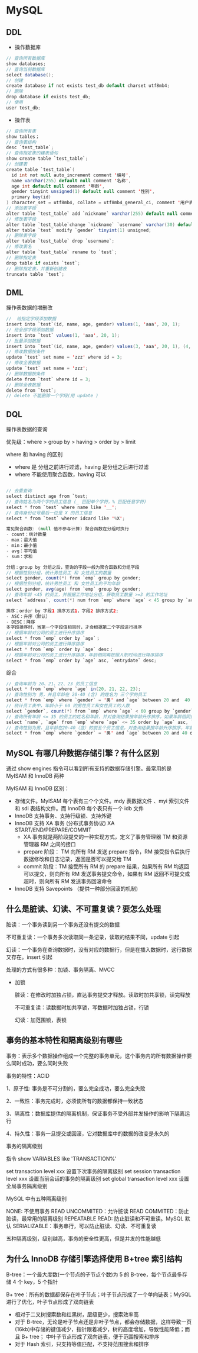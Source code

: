 # MySQL

## DDL

- 操作数据库

```java
// 查询所有数据库
show databases;
// 查询当前数据库
select database();
// 创建
create database if not exists test_db default charset utf8mb4;
// 删除
drop database if exists test_db;
// 使用
user test_db;
```

- 操作表

```java
// 查询所有表
show tables；
// 查询表结构
desc `test_table`;
// 查询指定表的建表语句
show create table `test_table`;
// 创建表
create table `test_table`(
  id int not null auto_increment comment '编号',
  name varchar(255) default null comment '名称',
  age int default null comment '年龄',
  gender tinyint unsigned(1) default null comment '性别',
  primary key(id)
) character_set = utf8mb4, collate = utf8mb4_general_ci, comment '用户表';
// 添加表字段
alter table `test_table` add `nickname` varchar(255) default null comment '昵称';
// 修改表字段
alter table `test_table`change `nickname` `username` varchar(30) default null comment '用户名';
alter table `test` modify `gender` tinyint(1) unsigned;
// 删除表字段
alter table `test_table` drop `username`;
// 修改表名
alter table `test_table` rename to `test`;
// 删除指定表
drop table if exists `test`;
// 删除指定表，并重新创建表
truncate table `test`;
```

## DML

操作表数据的增删改

```java
//  给指定字段添加数据
insert into `test`(id, name, age, gender) values(1, 'aaa', 20, 1);
// 给全部字段添加数据
insert into `test` values(1, 'aaa', 20, 1);
// 批量添加数据
insert into `test`(id, name, age, gender) values(3, 'aaa', 20, 1), (4, 'bbb', 20, 0);
// 修改数据按条件
update `test` set name = 'zzz' where id = 3;
// 修改全表数据
update `test` set name = 'zzz';
// 删除数据按条件
delete from `test` where id = 3;
// 删除全表数据
delete from `test`;
// delete 不能删除一个字段(用 update )
```

## DQL

操作表数据的查询

优先级：where > group by > having > order by > limit

where 和 having 的区别

- where 是 分组之前进行过滤，having 是分组之后进行过滤
- where 不能使用聚合函数，having 可以

```java

// 去重查询
select distinct age from `test;
// 查询姓名为两个字的员工信息 (_ 匹配单个字符，% 匹配任意字符)
select * from `test` where name like '__';
// 查询身份证号最后一位是 X 的员工信息
select * from `test` wherer idcard like '%X';

常见聚合函数: (null 值不参与计算) 聚合函数在分组时执行
- count：统计数量
- max：最大值
- min：最小值
- avg：平均值
- sum：求和

分组：group by 分组之后，查询的字段一般为聚合函数和分组字段
// 根据性别分组，统计男性员工 和 女性员工的数量
select gender, count(*) from `emp` group by gender;
// 根据性别分组，统计男性员工 和 女性员工的平均年龄
select gender, avg(age) from `emp` group by gender;
// 查询年龄 <45 的员工，并根据工作地址分组，获取员工数量 >=3 的工作地址
select `address`, count(*) num from `emp` where `age` < 45 group by `address` having num >= 3;

排序：order by 字段1 排序方式1，字段2 排序方式2;
- ASC：升序（默认）
- DESC：降序
多字段排序时，当第一个字段值相同时，才会根据第二个字段进行排序
// 根据年龄对公司的员工进行升序排序
select * from `emp` order by `age`；
// 根据年龄对公司的员工进行降序排序
select * from `emp` order by `age` desc；
// 根据年龄对公司的员工进行升序排序，年龄相同再按照入职时间进行降序排序
select * from `emp` order by `age` asc, `entrydate` desc;

```

综合

```java
// 查询年龄为 20、21、22、23 的员工信息
select * from `emp` where `age` in(20, 21, 22, 23);
// 查询性别为 男，并且年龄在 20-40 (含) 的姓名为 三个字的员工
select * from `emp` where `gender` = '男' and `age` between 20 and  40 and `name` like '___';
// 统计员工表中，年龄小于 60 的男性员工和女性员工的人数
select `gender`, count(*) from `emp` where `age` < 60 group by `gender`;
// 查询所有年龄 <= 35 的员工的姓名和年龄，并对查询结果按年龄升序排序，如果年龄相同按入职时间降序排序
select `name`, `age` from `emp` where `age` <= 35 order by `age` asc, `entrydate` desc; 
// 查询性别为男，且年龄在20-40（含）的前五个员工信息，对查询结果按年龄升序排序，年龄相同按入职时间降序排序
select * from `emp` where `gender` = '男' and `age` between 20 and 40 order by `age` asc, `entrydate` desc limit 5;
```

## MySQL 有哪几种数据存储引擎？有什么区别

通过 show engines 指令可以看到所有支持的数据存储引擎。最常用的是 MyISAM 和 InnoDB 两种

MyISAM 和 InnoDB 区别：

- 存储文件。MyISAM 每个表有三个个文件。mdy 表数据文件 、myi 索引文件和 sdi 表结构文件。而 InnoDB 每个表只有一个 idb 文件
- InnoDB 支持事务、支持行级锁、支持外键
- InnoDB 支持 XA 事务 (分布式事务协议) XA START/END/PREPARE/COMMIT
  - XA 事务就是两阶段提交的一种实现方式，定义了事务管理器 TM 和资源管理器 RM 之间的接口
  - prepare 阶段： TM 向所有 RM 发送 prepare 指令，RM 接受指令后执行数据修改和日志记录，返回是否可以提交给 TM
  - commit 阶段：TM 接受所有 RM 的 prepare 结果，如果所有 RM 均返回可以提交，则向所有 RM 发送事务提交命令，如果有 RM 返回不可提交或超时，则向所有 RM 发送事务回滚命令
- InnoDB 支持 Savepoints （提供一种部分回滚的机制)

## 什么是脏读、幻读、不可重复读？要怎么处理

脏读：一个事务读到另一个事务还没有提交的数据

不可重复读：一个事务多次读取同一条记录，读取的结果不同，update 引起

幻读：一个事务在查询数据时，没有对应的数据行，但是在插入数据时，这行数据又存在。insert 引起

处理的方式有很多种：加锁、事务隔离、MVCC

- 加锁
  
  脏读：在修改时加独占锁，直达事务提交才释放。读取时加共享锁，读完释放

  不可重复读：读数据时加共享锁，写数据时加独占锁，行锁

  幻读：加范围锁，表锁

## 事务的基本特性和隔离级别有哪些

事务：表示多个数据操作组成一个完整的事务单元，这个事务内的所有数据操作要么同时成功，要么同时失败

事务的特性：ACID

1、原子性: 事务是不可分割的，要么完全成功，要么完全失败

2、一致性：事务完成时，必须使所有的数据都保持一致状态

3、隔离性：数据库提供的隔离机制，保证事务不受外部并发操作的影响下隔离运行

4、持久性：事务一旦提交或回滚，它对数据库中的数据的改变是永久的

事务的隔离级别

指令 show VARIABLES like 'TRANSACTION%'

set transaction level xxx 设置下次事务的隔离级别
set session transaction level xxx 设置当前会话的事务的隔离级别
set global transaction level xxx 设置全局事务隔离级别

MySQL 中有五种隔离级别

NONE: 不使用事务
READ UNCOMMITED：允许脏读
READ COMMITED：防止脏读，最常用的隔离级别
REPEATABLE READ: 防止脏读和不可重读。MySQL 默认
SERIALIZABLE：事务串行，可以防止脏读、幻读、不可重复读

五种隔离级别，级别越高，事务的安全性更高，但是并发的性能越低

## 为什么 InnoDB 存储引擎选择使用 B+tree 索引结构

B-tree：一个最大度数(一个节点的子节点个数)为 5 的 B-tree，每个节点最多存储 4 个 key，5 个指针

B+ tree：所有的数据都保存在叶子节点；叶子节点形成了一个单向链表；MySQL进行了优化，叶子节点形成了双向链表

- 相对于二叉树搜索数和红黑树，层级更少，搜索效率高
- 对于 B-tree，无论是叶子节点还是非叶子节点，都会存储数据，这样导致一页(16kb)中存储的键值减少，指针跟着减少，树的高度增加，导致性能降低；而且 B+ tree； 中叶子节点形成了双向链表，便于范围搜索和排序
- 对于 Hash 索引，只支持等值匹配，不支持范围搜索和排序
